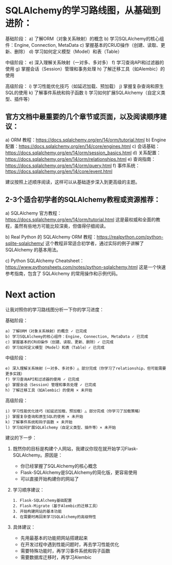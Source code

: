 # SQLAlchemy的学习路线图，从基础到进阶：

基础阶段：
a) 了解ORM（对象关系映射）的概念
b) 学习SQLAlchemy的核心组件：Engine, Connection, MetaData
c) 掌握基本的CRUD操作（创建、读取、更新、删除）
d) 学习如何定义模型（Model）和表（Table）

中级阶段：
e) 深入理解关系映射（一对多、多对多）
f) 学习查询API和过滤器的使用
g) 掌握会话（Session）管理和事务处理
h) 了解迁移工具（如Alembic）的使用

高级阶段：
i) 学习性能优化技巧（如延迟加载、预加载）
j) 掌握复杂查询和原生SQL的使用
k) 了解事件系统和钩子函数
l) 学习如何扩展SQLAlchemy（自定义类型、插件等）

## 官方文档中最重要的几个章节或页面，以及阅读顺序建议：

a) ORM 教程：https://docs.sqlalchemy.org/en/14/orm/tutorial.html
b) Engine 配置：https://docs.sqlalchemy.org/en/14/core/engines.html
c) 会话基础：https://docs.sqlalchemy.org/en/14/orm/session_basics.html
d) 关系配置：https://docs.sqlalchemy.org/en/14/orm/relationships.html
e) 查询指南：https://docs.sqlalchemy.org/en/14/orm/query.html
f) 事件系统：https://docs.sqlalchemy.org/en/14/core/event.html

建议按照上述顺序阅读，这样可以从基础逐步深入到更高级的主题。

## 2-3个适合初学者的SQLAlchemy教程或资源推荐：

a) SQLAlchemy 官方教程：https://docs.sqlalchemy.org/en/14/orm/tutorial.html
   这是最权威和全面的教程，虽然有些地方可能比较深奥，但值得仔细阅读。

b) Real Python 的 SQLAlchemy ORM 教程：https://realpython.com/python-sqlite-sqlalchemy/
   这个教程非常适合初学者，通过实际的例子讲解了 SQLAlchemy 的基本用法。

c) Python SQLAlchemy Cheatsheet：https://www.pythonsheets.com/notes/python-sqlalchemy.html
   这是一个快速参考指南，包含了 SQLAlchemy 的常用操作和示例代码。



# Next action

让我对照你的学习路线图分析一下你的学习进度：

基础阶段：
```
a) 了解ORM（对象关系映射）的概念 ✓ 已完成
b) 学习SQLAlchemy的核心组件：Engine, Connection, MetaData ✓ 已完成
c) 掌握基本的CRUD操作（创建、读取、更新、删除）✓ 已完成
d) 学习如何定义模型（Model）和表（Table）✓ 已完成
```

中级阶段：
```
e) 深入理解关系映射（一对多、多对多）△ 部分完成（你学习了relationship，但可能需要更多实践）
f) 学习查询API和过滤器的使用 ✓ 已完成
g) 掌握会话（Session）管理和事务处理 ✓ 已完成
h) 了解迁移工具（如Alembic）的使用 × 未开始
```

高级阶段：
```
i) 学习性能优化技巧（如延迟加载、预加载）△ 部分完成（你学习了加载策略）
j) 掌握复杂查询和原生SQL的使用 × 未开始
k) 了解事件系统和钩子函数 × 未开始
l) 学习如何扩展SQLAlchemy（自定义类型、插件等）× 未开始
```

建议的下一步：

1. 既然你的目标是构建个人网站，我建议你现在就开始学习Flask-SQLAlchemy。原因是：
   - 你已经掌握了SQLAlchemy的核心概念
   - Flask-SQLAlchemy是SQLAlchemy的简化版，更容易使用
   - 可以直接开始构建你的网站了

2. 学习顺序建议：
   ```
   1. Flask-SQLAlchemy基础配置
   2. Flask-Migrate（基于Alembic的迁移工具）
   3. 开始构建网站的基本功能
   4. 在需要时再回来学习SQLAlchemy的高级特性
   ```

3. 具体建议：
   - 先用最基本的功能把网站搭建起来
   - 在开发过程中遇到性能问题时，再去学习性能优化
   - 需要特殊功能时，再学习事件系统和钩子函数
   - 需要数据库迁移时，再学习Alembic
